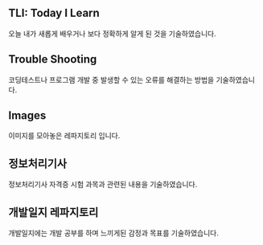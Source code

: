 ## TLI: Today I Learn

오늘 내가 새롭게 배우거나 보다 정확하게 알게 된 것을 기술하였습니다. 



## Trouble Shooting

코딩테스트나 프로그램 개발 중 발생할 수 있는 오류를 해결하는 방법을 기술하였습니다.



## Images

이미지를 모아놓은 레파지토리 입니다.



## 정보처리기사

정보처리기사 자격증 시험 과목과 관련된 내용을 기술하였습니다.



## 개발일지 레파지토리

개발일지에는 개발 공부를 하며 느끼게된 감정과 목표를 기술하였습니다.
